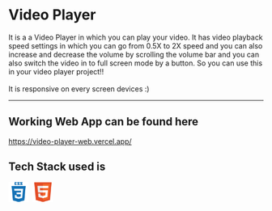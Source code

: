 # Video Player
It is a a Video Player in which you can play your video. It has video playback speed settings in which you can go from 0.5X to 2X speed and you can also increase and decrease the volume by scrolling the volume bar and you can also switch the video in to full screen mode by a button. So you can use this in your video player project!!
<br><br>
It is responsive on every screen devices :)
<hr>

## Working Web App can be found here

https://video-player-web.vercel.app/

## Tech Stack used is

 <img src="https://github.com/devicons/devicon/blob/master/icons/css3/css3-plain-wordmark.svg"  title="CSS3" alt="CSS" width="40" height="40"/>&nbsp;
 <img src="https://github.com/devicons/devicon/blob/master/icons/html5/html5-original.svg" title="HTML5" alt="HTML" width="40" height="40"/>&nbsp;
